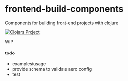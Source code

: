 # frontend-build-components

Components for building front-end projects with clojure

[![Clojars Project](https://img.shields.io/clojars/v/mrmcc3/frontend-build-components.svg)](https://clojars.org/mrmcc3/frontend-build-components)

WIP

#### todo

- examples/usage
- provide schema to validate aero config
- test



